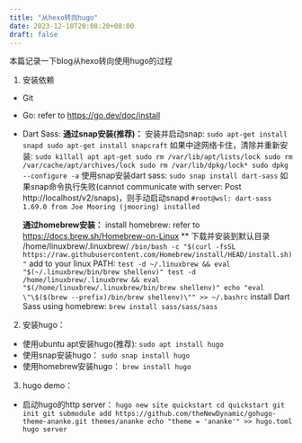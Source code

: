 ```yaml
---
title: "从hexo转向hugo"
date: 2023-12-10T20:08:20+08:00
draft: false
---
```


本篇记录一下blog从hexo转向使用hugo的过程

1. 安装依赖
* Git
* Go: refer to https://go.dev/doc/install
* Dart Sass:
	**通过snap安装(推荐)：**
	安装并启动snap:
	``
	sudo apt-get install snapd
	sudo apt-get install snapcraft
	``
	如果中途网络卡住，清除并重新安装:
	``
	sudo killall apt apt-get
	sudo rm /var/lib/apt/lists/lock
	sudo rm /var/cache/apt/archives/lock
	sudo rm /var/lib/dpkg/lock*
	sudo dpkg --configure -a
	``
	使用snap安装dart sass: 
	`sudo snap install dart-sass`
	如果snap命令执行失败(cannot communicate with server: Post http://localhost/v2/snaps)，则手动启动snapd
	``
	#root@wsl: dart-sass 1.69.0 from Joe Mooring (jmooring) installed
	``
		
	**通过homebrew安装：**
	install homebrew: refer to https://docs.brew.sh/Homebrew-on-Linux
		** 下载并安装到默认目录 /home/linuxbrew/.linuxbrew/
		`/bin/bash -c "$(curl -fsSL https://raw.githubusercontent.com/Homebrew/install/HEAD/install.sh)"`
	add to your linux PATH:
		``
		test -d ~/.linuxbrew && eval "$(~/.linuxbrew/bin/brew shellenv)"
		test -d /home/linuxbrew/.linuxbrew && eval "$(/home/linuxbrew/.linuxbrew/bin/brew shellenv)"
		echo "eval \"\$($(brew --prefix)/bin/brew shellenv)\"" >> ~/.bashrc
		``
	install Dart Sass using homebrew: `brew install sass/sass/sass`
	
2. 安装hugo：
* 使用ubuntu apt安装hugo(推荐):
	``
	sudo apt install hugo
	``
* 使用snap安装hugo：	
	``
	sudo snap install hugo
	``
* 使用homebrew安装hugo：
	``
	brew install hugo
	``

3. hugo demo：
* 启动hugo的http server：
``
hugo new site quickstart
cd quickstart
git init
git submodule add https://github.com/theNewDynamic/gohugo-theme-ananke.git themes/ananke
echo "theme = 'ananke'" >> hugo.toml
hugo server
``
